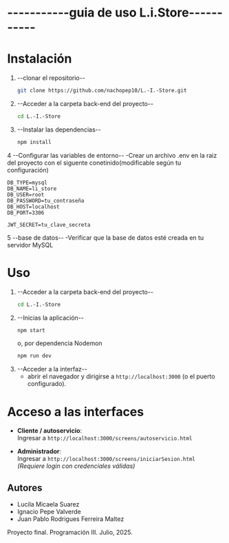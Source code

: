 # -----------guia de uso L.i.Store-----------


# Instalación

1. --clonar el repositorio--
   ```bash
   git clone https://github.com/nachopep10/L.-I.-Store.git
   ```
2. --Acceder a la carpeta back-end del proyecto--
   ```bash
   cd L.-I.-Store
   ```
3. --Instalar las dependencias--
   ```bash
   npm install
   ```
4 --Configurar las variables de entorno--
    -Crear un archivo .env en la raiz del proyecto con el siguente conetinido(modificable según tu configuración)
    
    DB_TYPE=mysql
    DB_NAME=li_store
    DB_USER=root
    DB_PASSWORD=tu_contraseña
    DB_HOST=localhost
    DB_PORT=3306

    JWT_SECRET=tu_clave_secreta

5 --base de datos--
    -Verificar que la base de datos esté creada en tu servidor MySQL

# Uso
1. --Acceder a la carpeta back-end del proyecto--
   ```bash
   cd L.-I.-Store
   ```
2. --Inicias la aplicación--
   ```bash
   npm start
   ```
   o, por dependencia Nodemon
      ```bash
   npm run dev
   ```
3. --Acceder a la interfaz--
   - abrir el navegador y dirigirse a `http://localhost:3000` (o el puerto configurado).

# Acceso a las interfaces

- **Cliente / autoservicio**:  
  Ingresar a `http://localhost:3000/screens/autoservicio.html`

- **Administrador**:  
  Ingresar a `http://localhost:3000/screens/iniciarSesion.html`  
  *(Requiere login con credenciales válidas)*


## Autores
- Lucila Micaela Suarez
- Ignacio Pepe Valverde
- Juan Pablo Rodrigues Ferreira Maltez

Proyecto final. Programación III. Julio, 2025.